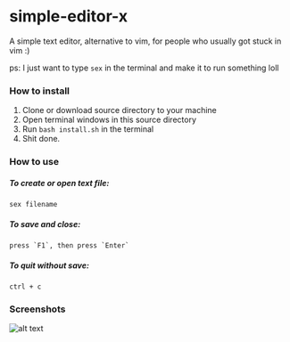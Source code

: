 # simple-editor-x

A simple text editor, alternative to vim, for people who usually got stuck in vim :)

ps: I just want to type `sex` in the terminal and make it to run something loll

### How to install

1. Clone or download source directory to your machine
2. Open terminal windows in this source directory
3. Run `bash install.sh` in the terminal
4. Shit done.

### How to use

##### To create or open text file:
~~~~
sex filename
~~~~

##### To save and close:
~~~~
press `F1`, then press `Enter`
~~~~

##### To quit without save:
~~~~
ctrl + c
~~~~

### Screenshots
![alt text](https://lh3.googleusercontent.com/PJKQwforU0ei5V57Tf-KDsfWdXEqpWslvCxqLC73fGf2mL1TjTUO4jcL8_ucEgUuKNdNMJdt0Dvc5O3P2MKvE2_9RlaQVKnOnPijKej1vkrN0fLah32n2udYECJjnBah9XP51luhuQ=w2224-h1250-no)